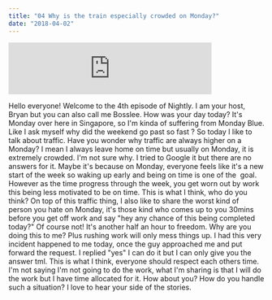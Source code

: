 ```yaml
---
title: "04 Why is the train especially crowded on Monday?"
date: "2018-04-02"
---
```


<iframe src="https://anchor.fm/bosslee/embed/episodes/04-Why-is-the-train-especially-crowded-on-Monday-e1907l" width="400px" height="102px" frameborder="0" scrolling="no"></iframe>

 Hello everyone! Welcome to the 4th episode of Nightly. I am your host, Bryan but you can also call me Bosslee. How was your day today? It's Monday over here in Singapore, so I'm kinda of suffering from Monday Blue. Like I ask myself why did the weekend go past so fast ? So today I like to talk about traffic. Have you wonder why traffic are always higher on a Monday? I mean I always leave home on time but usually on Monday, it is extremely crowded. I'm not sure why. I tried to Google it but there are no answers for it. Maybe it's because on Monday, everyone feels like it's a new start of the week so waking up early and being on time is one of the  goal. However as the time progress through the week, you get worn out by work this being less motivated to be on time. This is what I think, who do you think? On top of this traffic thing, I also like to share the worst kind of person you hate on Monday, it's those kind who comes up to you 30mins before you get off work and say "hey any chance of this being completed today?" Of course not! It's another half an hour to freedom. Why are you doing this to me? Plus rushing work will only mess things up. I had this very incident happened to me today, once the guy approached me and put forward the request. I replied "yes" I can do it but I can only give you the answer tml. This is what I think, everyone should respect each others time. I'm not saying I'm not going to do the work, what I'm sharing is that I will do the work but I have time allocated for it. How about you? How do you handle such a situation? I love to hear your side of the stories.
